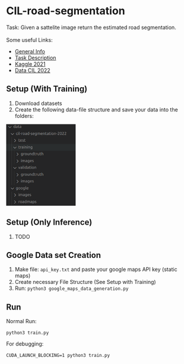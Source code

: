 # CIL-road-segmentation
Task: Given a sattelite image return the estimated road segmentation.<br><br>
Some useful Links:
- [General Info](https://docs.google.com/document/d/1T5EjTYempPQng1BecGolbLtN5LtCL_xwq2PmmM-mAJ0/edit)
- [Task Description](https://docs.google.com/document/d/1MVRFu4oKWgAluY7CRzehFH8Pt-TNSW_9JJ6E9gmraZg/edit)
- [Kaggle 2021](https://www.kaggle.com/c/cil-road-segmentation-2021)
- [Data CIL 2022](https://polybox.ethz.ch/index.php/s/AGkDmbC8IfmtBkr/authenticate)

## Setup (With Training)
1. Download datasets
2. Create the following data-file structure and save your data into the folders: <br>
<img src="images/data-structure.png" height=220px>


## Setup (Only Inference)
1. TODO


## Google Data set Creation
1. Make file: `api_key.txt` and paste your google maps API key (static maps)
2. Create necessary File Structure (See Setup with Training)
3. Run: `python3 google_maps_data_generation.py`

## Run
Normal Run:
```
python3 train.py
```
For debugging:
```
CUDA_LAUNCH_BLOCKING=1 python3 train.py
```
